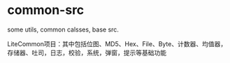 common-src
==========

some utils, common calsses, base src.

LiteCommon项目：其中包括位图、MD5、Hex、File、Byte、计数器、均值器，存储器、吐司，日志，校验，系统，弹窗，提示等基础功能
